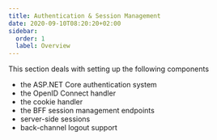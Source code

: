 ```yaml
---
title: Authentication & Session Management
date: 2020-09-10T08:20:20+02:00
sidebar:
  order: 1
  label: Overview
---
```


This section deals with setting up the following components

* the ASP.NET Core authentication system
* the OpenID Connect handler
* the cookie handler
* the BFF session management endpoints
* server-side sessions
* back-channel logout support